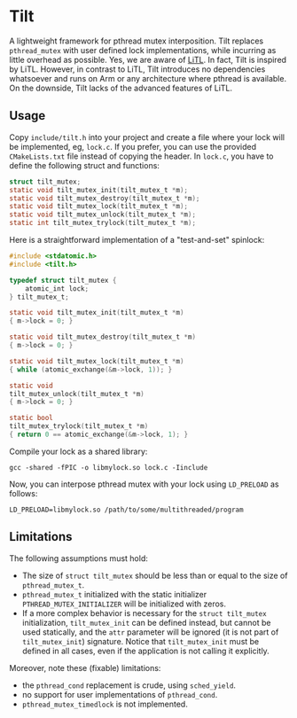 # Tilt

A lightweight framework for pthread mutex interposition. Tilt replaces `pthread_mutex` with user defined lock implementations, while incurring as little overhead as possible.
Yes, we are aware of [LiTL][].  In fact, Tilt is inspired by LiTL. However, in contrast to LiTL, Tilt introduces no dependencies whatsoever and runs on Arm or any architecture where pthread is available.  On the downside, Tilt lacks of the advanced features of LiTL.

[LiTL]: https://github.com/multicore-locks/litl

## Usage

Copy `include/tilt.h` into your project and create a file where your lock will be implemented, eg, `lock.c`.  If you prefer, you can use the provided `CMakeLists.txt` file instead of copying the header.  In `lock.c`, you have to define the following struct and functions:

```c
struct tilt_mutex;
static void tilt_mutex_init(tilt_mutex_t *m);
static void tilt_mutex_destroy(tilt_mutex_t *m);
static void tilt_mutex_lock(tilt_mutex_t *m);
static void tilt_mutex_unlock(tilt_mutex_t *m);
static int tilt_mutex_trylock(tilt_mutex_t *m);
```

Here is a straightforward implementation of a "test-and-set" spinlock:

```c
#include <stdatomic.h>
#include <tilt.h>

typedef struct tilt_mutex {
    atomic_int lock;
} tilt_mutex_t;

static void tilt_mutex_init(tilt_mutex_t *m)
{ m->lock = 0; }

static void tilt_mutex_destroy(tilt_mutex_t *m)
{ m->lock = 0; }

static void tilt_mutex_lock(tilt_mutex_t *m)
{ while (atomic_exchange(&m->lock, 1)); }

static void
tilt_mutex_unlock(tilt_mutex_t *m)
{ m->lock = 0; }

static bool
tilt_mutex_trylock(tilt_mutex_t *m)
{ return 0 == atomic_exchange(&m->lock, 1); }
```

Compile your lock as a shared library:

```
gcc -shared -fPIC -o libmylock.so lock.c -Iinclude
```

Now, you can interpose pthread mutex with your lock using `LD_PRELOAD` as follows:

```
LD_PRELOAD=libmylock.so /path/to/some/multithreaded/program
```

## Limitations

The following assumptions must hold:

- The size of `struct tilt_mutex` should be less than or equal to the size of
  `pthread_mutex_t`.
- `pthread_mutex_t` initialized with the static initializer
  `PTHREAD_MUTEX_INITIALIZER` will be initialized with zeros.
- If a more complex behavior is necessary for the `struct tilt_mutex` initialization,
  `tilt_mutex_init` can be defined instead, but cannot be used statically, and
  the `attr` parameter will be ignored (it is not part of `tilt_mutex_init`)
  signature.  Notice that `tilt_mutex_init` must be defined in all cases, even
  if the application is not calling it explicitly.

Moreover, note these (fixable) limitations:
- the `pthread_cond` replacement is crude, using `sched_yield`.
- no support for user implementations of `pthread_cond`.
- `pthread_mutex_timedlock` is not implemented.
